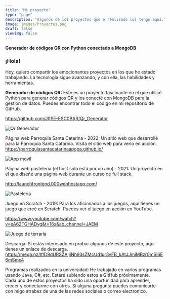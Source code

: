 ```yaml
---
title: 'Mi proyecto'
type: "page"
description: "Algunos de los proyectos que e realizado los tengo aquí."
image: images/Proyectos.png
draft: false
viewimg: false
---
```

**Generador de códigos QR con Python conectado a MongoDB**

### ¡Hola!  
Hoy, quiero compartir los emocionantes proyectos en los que he estado trabajando. La tecnología sigue avanzando, y con ella, las habilidades y herramientas.

**Generador de códigos QR:** Este es un proyecto fascinante en el que utilicé Python para generar códigos QR y los conecté con MongoDB para la gestión de datos. Puedes encontrar todo el código en mi repositorio de GitHub.

https://github.com/J0SE-ESC0BAR/Qr_Generator

![Qr Generador](/images/Open_Qr.png)

Página web Parroquia Santa Catarina - 2022: Un sitio web que desarrollé para la Parroquia Santa Catarina. Visita el sitio web para verlo en acción.  
https://parroquiasantacatarinaapopa.github.io/

![App movil](/images/capturamovil.png)  

Página web pastelería (el host solo está por un año) - 2021: Un proyecto en el que diseñé una página web durante un curso de full stack.

http://launchfrontend.000webhostapp.com/

![Pasteleria](/images/web_pasteleria.png)

Juego en Scratch - 2019: Para los aficionados a los juegos, aquí tienes un juego que creé en Scratch. Puedes ver el juego en acción en YouTube.

https://www.youtube.com/watch?v=eA62TGHADvg&t=16s&ab_channel=JAEM

![Juego de terraria](/images/Terraria_OtherWold.png)

Descarga: Si estás interesado en probar algunos de este proyecto, aquí tienes un enlace de descarga.
https://mega.nz/#!D9dURSZA!jiNh93sZMcUd1ur3vFB_kAtJJmiMBzr0mSi6E6mSmx4


Programas realizados en la universidad: He trabajado en varios programas usando Java, C#, etc. Estaré subiendo estos a GitHub próximamente.  
Cada uno de estos proyectos ha sido una oportunidad para aprender, crecer y conectarme con otros. Si alguna pregunta puedes comunicarte con migo atrabez de una de las redes sociales o correo electronico. 

